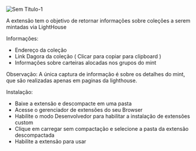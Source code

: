 ![Sem Título-1](https://github.com/lDantger/CollectionInfoMint/assets/159814776/85fb4198-c239-42e2-b1d1-9c33f5afc2bc)

A extensão tem o objetivo de retornar informações sobre coleções a serem mintadas via LightHouse

Informações:
- Endereço da coleção
- Link Dagora da coleção ( Clicar para copiar para clipboard )
- Informações sobre carteiras alocadas nos grupos do mint

Observação:
A única captura de informação é sobre os detalhes do mint, que são realizadas apenas em paginas da lighthouse.


Instalação:
- Baixe a extensão e descompacte em uma pasta
- Acesse o gerenciador de extensões do seu Browser
- Habilite o modo Desenvolvedor para habilitar a instalação de extensões custom
- Clique em carregar sem compactação e selecione a pasta da extensão descompactada
- Habilite a extensão para usar
